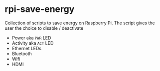 # rpi-save-energy

Collection of scripts to save energy on Raspberry Pi. The script gives the user the choice to disable / deactivate

- Power aka `PWR` LED
- Activity aka `ACT` LED
- Ethernet LEDs
- Bluetooth
- Wifi
- HDMI
